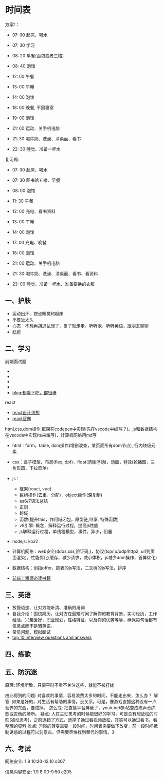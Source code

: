 <!-- 2017/11/28 -->

# 时间表

方案1：

- 07: 00 起床、喝水
- 07: 30 学习
- 08: 20 早餐(面包或者三楼)
- 08: 40 泡馆

- 12: 00 午餐
- 13: 00 午睡
- 14: 00 泡馆

- 18: 00 晚餐, 不回寝室
- 19: 00 泡馆

- 21: 00 运动、关手机电脑
- 21: 30 喝牛奶、洗澡、清桌面、看书
- 22: 30 睡觉、准备一杯水

复习周:

- 07: 00 起床、喝水
- 07: 30 图书馆五楼、早餐
- 08: 00 泡馆

- 11: 30 午餐
- 12: 00 充电、看书资料
- 13: 00 午睡
- 14: 00 泡馆

- 17: 00 充电、晚餐
- 18: 00 泡馆

- 21: 00 运动、关手机电脑
- 21: 30 喝牛奶、洗澡、清桌面、看书、看资料
- 23: 00 睡觉、准备一杯水、准备要换的衣服

## 一、护肤

- 运动出汗、按点睡觉和起床
- 不要坐太久
- 心态：不想再胡思乱想了，累了就走走，听听歌，听听英语，跟朋友聊聊
- [祛痘](https://www.zhihu.com/question/27496100/answer/38491104)

## 二、学习

前端面试题

- [](https://github.com/jirengu/frontend-interview)
- [](https://github.com/markyun/My-blog/tree/master/Front-end-Developer-Questions/Questions-and-Answers)
- [](https://github.com/qiu-deqing/FE-interview/blob/master/README.md)
- [](https://segmentfault.com/a/1190000007987874)
- [blog:都看下吧，都很棒](https://github.com/creeperyang/blog/issues?page=2&q=is%3Aissue+is%3Aopen)

react

- [react设计思想](https://github.com/react-guide/react-basic)
- [react官网](https://reactjs.org/docs/introducing-jsx.html)

html,css,dom操作,框架在codepen中实现(先在vscode中编写？)。js和数据结构在vscode中实现(ts来编写)，计算机网络用md写

- html：form，table, dom操作(增删改查，某页面所有dom节点), 行内块级元素
- css：盒子模型，布局(flex, dpf)，float(清除浮动)，动画，特效(轮播图，三角形圆，下拉菜单)
- js：
  - 框架(react, vue)
  - 数组操作(去重，分配)，object操作(深复制)
  - es6/7语法总结
  - 正则
  - 跨域
  - 函数(提升this，作用域闭包，原型链,继承, 特殊函数)
  - v8引擎: 概念，解释运行过程，提高js性能
  - js解释运行过程，单线程模型，事件，异步，阻塞
- nodejs: koa2
- 计算机网络：web安全(ddos,xss,验证码,)，协议(tcp/ip/udp/http2, url到页面渲染)，性能优化(缓存，减少请求，减小体积，js减少dom操作，首屏优化)
- 数据结构：剑指offer，链表的js写法，二叉树的js写法，排序

- [前端工程师必读书籍](https://www.zhihu.com/question/22591993)

## 三、英语

- 放慢语速、让对方能听清、准确的用词
- 自我介绍：围绕简历，让对方在最短时间了解你的教育背景，实习经历，工作经验，兴趣爱好，职业规划，性格特征，以及你的优势等等，确保每句话都有信息点而不是晒英语。
- 常见问题、模拟面试
- [top 10 interview questions and answers](https://www.thebalance.com/top-interview-questions-and-best-answers-2061225)

## 四、练歌

## 五、防沉迷

原理: 环境所致，只要平时不看不关注这些，就能不被打扰

由此得到的问题: 对喜欢的事情，容易浪费太多的时间，不能走出来，怎么办？
解答: 如果是好的，对生活有帮助的事情，没关系，可是，像游戏直播这种没有一点营养的东西，要戒掉。
怎么戒: 把直播平台屏蔽了，youtube和b站变成练声音练歌或吉他的场所。
疑点: 人在主动思考的时候能很好的学习，可是总有想放松的时刻(被动思考)，之前选错了方式，选择了通过看视频放松，其实可以通过看书，看整理的资料
难点: 习惯的转变需要一段时间，时间表需要做下改变，前一段时间抵制诱惑的过程可以刻意点，但需要尽快找到替代的事情。3

## 六、考试

网络安全: 1.8 10:20-12.10 c307

信息内容安全: 1.9 8:00-9:50 c205
